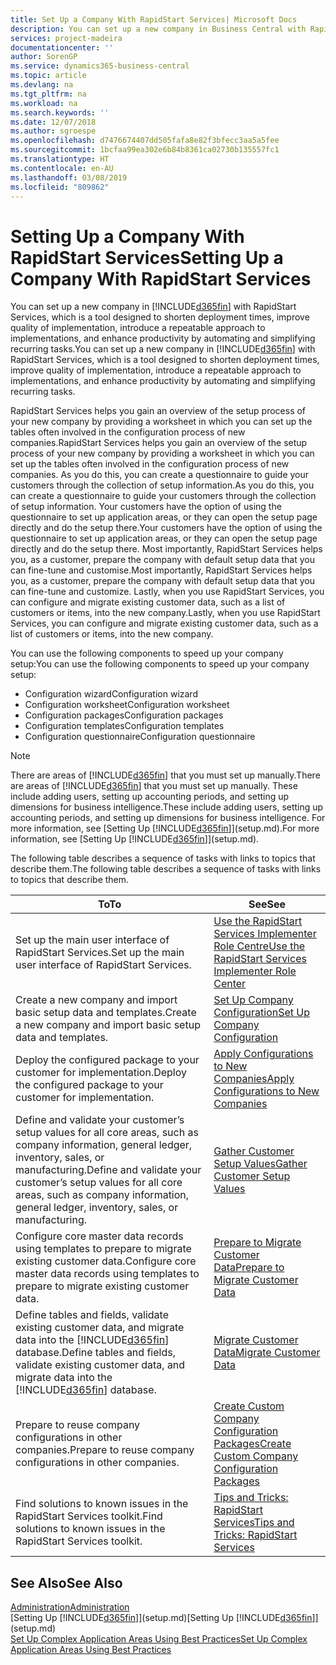 ```yaml
---
title: Set Up a Company With RapidStart Services| Microsoft Docs
description: You can set up a new company in Business Central with RapidStart services, which is a tool designed to shorten deployment times, improve quality of implementation, introduce a repeatable approach to implementations, and enhance productivity by automating and simplifying recurring tasks.
services: project-madeira
documentationcenter: ''
author: SorenGP
ms.service: dynamics365-business-central
ms.topic: article
ms.devlang: na
ms.tgt_pltfrm: na
ms.workload: na
ms.search.keywords: ''
ms.date: 12/07/2018
ms.author: sgroespe
ms.openlocfilehash: d7476674407dd505fafa8e82f3bfecc3aa5a5fee
ms.sourcegitcommit: 1bcfaa99ea302e6b84b8361ca02730b135557fc1
ms.translationtype: HT
ms.contentlocale: en-AU
ms.lasthandoff: 03/08/2019
ms.locfileid: "809862"
---
```

# <a name="setting-up-a-company-with-rapidstart-services"></a><span data-ttu-id="313aa-103">Setting Up a Company With RapidStart Services</span><span class="sxs-lookup"><span data-stu-id="313aa-103">Setting Up a Company With RapidStart Services</span></span>
<span data-ttu-id="313aa-104">You can set up a new company in [!INCLUDE[d365fin](includes/d365fin_md.md)] with RapidStart Services, which is a tool designed to shorten deployment times, improve quality of implementation, introduce a repeatable approach to implementations, and enhance productivity by automating and simplifying recurring tasks.</span><span class="sxs-lookup"><span data-stu-id="313aa-104">You can set up a new company in [!INCLUDE[d365fin](includes/d365fin_md.md)] with RapidStart Services, which is a tool designed to shorten deployment times, improve quality of implementation, introduce a repeatable approach to implementations, and enhance productivity by automating and simplifying recurring tasks.</span></span>  

<span data-ttu-id="313aa-105">RapidStart Services helps you gain an overview of the setup process of your new company by providing a worksheet in which you can set up the tables often involved in the configuration process of new companies.</span><span class="sxs-lookup"><span data-stu-id="313aa-105">RapidStart Services helps you gain an overview of the setup process of your new company by providing a worksheet in which you can set up the tables often involved in the configuration process of new companies.</span></span> <span data-ttu-id="313aa-106">As you do this, you can create a questionnaire to guide your customers through the collection of setup information.</span><span class="sxs-lookup"><span data-stu-id="313aa-106">As you do this, you can create a questionnaire to guide your customers through the collection of setup information.</span></span> <span data-ttu-id="313aa-107">Your customers have the option of using the questionnaire to set up application areas, or they can open the setup page directly and do the setup there.</span><span class="sxs-lookup"><span data-stu-id="313aa-107">Your customers have the option of using the questionnaire to set up application areas, or they can open the setup page directly and do the setup there.</span></span> <span data-ttu-id="313aa-108">Most importantly, RapidStart Services helps you, as a customer, prepare the company with default setup data that you can fine-tune and customise.</span><span class="sxs-lookup"><span data-stu-id="313aa-108">Most importantly, RapidStart Services helps you, as a customer, prepare the company with default setup data that you can fine-tune and customize.</span></span> <span data-ttu-id="313aa-109">Lastly, when you use RapidStart Services, you can configure and migrate existing customer data, such as a list of customers or items, into the new company.</span><span class="sxs-lookup"><span data-stu-id="313aa-109">Lastly, when you use RapidStart Services, you can configure and migrate existing customer data, such as a list of customers or items, into the new company.</span></span>

<span data-ttu-id="313aa-110">You can use the following components to speed up your company setup:</span><span class="sxs-lookup"><span data-stu-id="313aa-110">You can use the following components to speed up your company setup:</span></span>  

-   <span data-ttu-id="313aa-111">Configuration wizard</span><span class="sxs-lookup"><span data-stu-id="313aa-111">Configuration wizard</span></span>  
-   <span data-ttu-id="313aa-112">Configuration worksheet</span><span class="sxs-lookup"><span data-stu-id="313aa-112">Configuration worksheet</span></span>  
-   <span data-ttu-id="313aa-113">Configuration packages</span><span class="sxs-lookup"><span data-stu-id="313aa-113">Configuration packages</span></span>  
-   <span data-ttu-id="313aa-114">Configuration templates</span><span class="sxs-lookup"><span data-stu-id="313aa-114">Configuration templates</span></span>  
-   <span data-ttu-id="313aa-115">Configuration questionnaire</span><span class="sxs-lookup"><span data-stu-id="313aa-115">Configuration questionnaire</span></span>  

> [!Note]  
>  <span data-ttu-id="313aa-116">There are areas of [!INCLUDE[d365fin](includes/d365fin_md.md)] that you must set up manually.</span><span class="sxs-lookup"><span data-stu-id="313aa-116">There are areas of [!INCLUDE[d365fin](includes/d365fin_md.md)] that you must set up manually.</span></span> <span data-ttu-id="313aa-117">These include adding users, setting up accounting periods, and setting up dimensions for business intelligence.</span><span class="sxs-lookup"><span data-stu-id="313aa-117">These include adding users, setting up accounting periods, and setting up dimensions for business intelligence.</span></span> <span data-ttu-id="313aa-118">For more information, see [Setting Up [!INCLUDE[d365fin](includes/d365fin_md.md)]](setup.md).</span><span class="sxs-lookup"><span data-stu-id="313aa-118">For more information, see [Setting Up [!INCLUDE[d365fin](includes/d365fin_md.md)]](setup.md).</span></span>

 <span data-ttu-id="313aa-119">The following table describes a sequence of tasks with links to topics that describe them.</span><span class="sxs-lookup"><span data-stu-id="313aa-119">The following table describes a sequence of tasks with links to topics that describe them.</span></span>

|<span data-ttu-id="313aa-120">**To**</span><span class="sxs-lookup"><span data-stu-id="313aa-120">**To**</span></span>|<span data-ttu-id="313aa-121">**See**</span><span class="sxs-lookup"><span data-stu-id="313aa-121">**See**</span></span>|  
|------------|-------------|  
|<span data-ttu-id="313aa-122">Set up the main user interface of RapidStart Services.</span><span class="sxs-lookup"><span data-stu-id="313aa-122">Set up the main user interface of RapidStart Services.</span></span>|[<span data-ttu-id="313aa-123">Use the RapidStart Services Implementer Role Centre</span><span class="sxs-lookup"><span data-stu-id="313aa-123">Use the RapidStart Services Implementer Role Center</span></span>](admin-how-to-use-the-rapidstart-services-role-center-to-track-progress.md)|  
|<span data-ttu-id="313aa-124">Create a new company and import basic setup data and templates.</span><span class="sxs-lookup"><span data-stu-id="313aa-124">Create a new company and import basic setup data and templates.</span></span>|[<span data-ttu-id="313aa-125">Set Up Company Configuration</span><span class="sxs-lookup"><span data-stu-id="313aa-125">Set Up Company Configuration</span></span>](admin-set-up-company-configuration.md)|  
|<span data-ttu-id="313aa-126">Deploy the configured package to your customer for implementation.</span><span class="sxs-lookup"><span data-stu-id="313aa-126">Deploy the configured package to your customer for implementation.</span></span>|[<span data-ttu-id="313aa-127">Apply Configurations to New Companies</span><span class="sxs-lookup"><span data-stu-id="313aa-127">Apply Configurations to New Companies</span></span>](admin-apply-configuration-to-new-companies.md)|
|<span data-ttu-id="313aa-128">Define and validate your customer’s setup values for all core areas, such as company information, general ledger, inventory, sales, or manufacturing.</span><span class="sxs-lookup"><span data-stu-id="313aa-128">Define and validate your customer’s setup values for all core areas, such as company information, general ledger, inventory, sales, or manufacturing.</span></span>|[<span data-ttu-id="313aa-129">Gather Customer Setup Values</span><span class="sxs-lookup"><span data-stu-id="313aa-129">Gather Customer Setup Values</span></span>](admin-gather-customer-setup-values.md)|  
|<span data-ttu-id="313aa-130">Configure core master data records using templates to prepare to migrate existing customer data.</span><span class="sxs-lookup"><span data-stu-id="313aa-130">Configure core master data records using templates to prepare to migrate existing customer data.</span></span>|[<span data-ttu-id="313aa-131">Prepare to Migrate Customer Data</span><span class="sxs-lookup"><span data-stu-id="313aa-131">Prepare to Migrate Customer Data</span></span>](admin-use-templates-to-prepare-customer-data-for-migration.md)|  
|<span data-ttu-id="313aa-132">Define tables and fields, validate existing customer data, and migrate data into the [!INCLUDE[d365fin](includes/d365fin_md.md)] database.</span><span class="sxs-lookup"><span data-stu-id="313aa-132">Define tables and fields, validate existing customer data, and migrate data into the [!INCLUDE[d365fin](includes/d365fin_md.md)] database.</span></span>|[<span data-ttu-id="313aa-133">Migrate Customer Data</span><span class="sxs-lookup"><span data-stu-id="313aa-133">Migrate Customer Data</span></span>](admin-migrate-customer-data.md)|
|<span data-ttu-id="313aa-134">Prepare to reuse company configurations in other companies.</span><span class="sxs-lookup"><span data-stu-id="313aa-134">Prepare to reuse company configurations in other companies.</span></span>|[<span data-ttu-id="313aa-135">Create Custom Company Configuration Packages</span><span class="sxs-lookup"><span data-stu-id="313aa-135">Create Custom Company Configuration Packages</span></span>](admin-how-to-create-custom-company-configuration-packages.md)|
|<span data-ttu-id="313aa-136">Find solutions to known issues in the RapidStart Services toolkit.</span><span class="sxs-lookup"><span data-stu-id="313aa-136">Find solutions to known issues in the RapidStart Services toolkit.</span></span>|[<span data-ttu-id="313aa-137">Tips and Tricks: RapidStart Services</span><span class="sxs-lookup"><span data-stu-id="313aa-137">Tips and Tricks: RapidStart Services</span></span>](admin-tips-and-tricks-rapidstart-services.md)|  

## <a name="see-also"></a><span data-ttu-id="313aa-138">See Also</span><span class="sxs-lookup"><span data-stu-id="313aa-138">See Also</span></span>  
[<span data-ttu-id="313aa-139">Administration</span><span class="sxs-lookup"><span data-stu-id="313aa-139">Administration</span></span>](admin-setup-and-administration.md)  
<span data-ttu-id="313aa-140">[Setting Up [!INCLUDE[d365fin](includes/d365fin_md.md)]](setup.md)</span><span class="sxs-lookup"><span data-stu-id="313aa-140">[Setting Up [!INCLUDE[d365fin](includes/d365fin_md.md)]](setup.md)</span></span>  
[<span data-ttu-id="313aa-141">Set Up Complex Application Areas Using Best Practices</span><span class="sxs-lookup"><span data-stu-id="313aa-141">Set Up Complex Application Areas Using Best Practices</span></span>](set-up-complex-application-areas-using-best-practices.md)   
